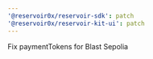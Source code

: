 ```yaml
---
'@reservoir0x/reservoir-sdk': patch
'@reservoir0x/reservoir-kit-ui': patch
---
```


Fix paymentTokens for Blast Sepolia
